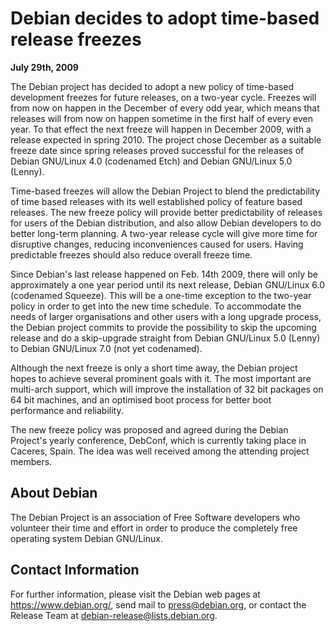 
Debian decides to adopt time-based release freezes
==================================================


**July 29th, 2009**


The Debian project has decided to adopt a new policy of time-based
development freezes for future releases, on a two-year cycle. Freezes will
from now on happen in the December of every odd year, which means that
releases will from now on happen sometime in the first half of every even
year. To that effect the next freeze will happen in December 2009, with a
release expected in spring 2010. The project chose December as a suitable
freeze date since spring releases proved successful for the releases of
Debian GNU/Linux 4.0 (codenamed Etch) and Debian GNU/Linux 5.0
(Lenny).


Time-based freezes will allow the Debian Project to blend the
predictability of time based releases with its well established policy of
feature based releases. The new freeze policy will provide better
predictability of releases for users of the Debian distribution, and also
allow Debian developers to do better long-term planning. A two-year
release cycle will give more time for disruptive changes, reducing
inconveniences caused for users. Having predictable freezes should also
reduce overall freeze time.


Since Debian's last release happened on Feb. 14th 2009, there will only be
approximately a one year period until its next release, Debian GNU/Linux
6.0 (codenamed Squeeze). This will be a one-time exception to the
two-year policy in order to get into the new time schedule. To accommodate
the needs of larger organisations and other users with a long upgrade
process, the Debian project commits to provide the possibility to skip the
upcoming release and do a skip-upgrade straight from Debian GNU/Linux 5.0
(Lenny) to Debian GNU/Linux 7.0 (not yet codenamed).


Although the next freeze is only a short time away, the Debian project
hopes to achieve several prominent goals with it. The most important are
multi-arch support, which will improve the installation of 32 bit packages
on 64 bit machines, and an optimised boot process for better boot
performance and reliability.


The new freeze policy was proposed and agreed during the Debian Project's
yearly conference, DebConf, which is currently taking place in Caceres,
Spain. The idea was well received among the attending project members.


About Debian
------------


The Debian Project is an association of Free Software developers who
volunteer their time and effort in order to produce the completely free
operating system Debian GNU/Linux.


Contact Information
-------------------


For further information, please visit the Debian web pages at
<https://www.debian.org/>, send mail to
<press@debian.org>, or contact the Release Team at
<debian-release@lists.debian.org>.



